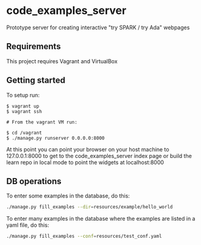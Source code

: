 # code_examples_server

Prototype server for creating interactive "try SPARK / try Ada" webpages

## Requirements

This project requires Vagrant and VirtualBox

## Getting started

To setup run:
```
$ vagrant up
$ vagrant ssh

# From the vagrant VM run:

$ cd /vagrant
$ ./manage.py runserver 0.0.0.0:8000
```

At this point you can point your browser on your host machine to 127.0.0.1:8000 to get to the code_examples_server index page or build the learn repo in local mode to point the widgets at localhost:8000

## DB operations
To enter some examples in the database, do this:
```sh
./manage.py fill_examples --dir=resources/example/hello_world
```

To enter many examples in the database where the examples are listed in a yaml file, do this:
```sh
./manage.py fill_examples --conf=resources/test_conf.yaml
```
